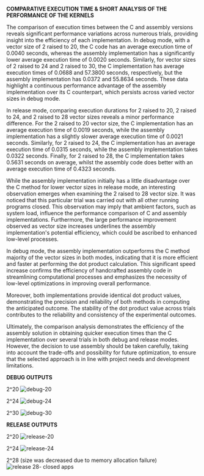 **COMPARATIVE EXECUTION TIME & SHORT ANALYSIS OF THE PERFORMANCE OF THE KERNELS**

The comparison of execution times between the C and assembly versions reveals significant performance variations across numerous trials, providing insight into the efficiency of each implementation. In debug mode, with a vector size of 2 raised to 20, the C code has an average execution time of 0.0040 seconds, whereas the assembly implementation has a significantly lower average execution time of 0.0020 seconds. Similarly, for vector sizes of 2 raised to 24 and 2 raised to 30, the C implementation has average execution times of 0.0688 and 57.3800 seconds, respectively, but the assembly implementation has 0.0372 and 55.8634 seconds. These data highlight a continuous performance advantage of the assembly implementation over its C counterpart, which persists across varied vector sizes in debug mode.

In release mode, comparing execution durations for 2 raised to 20, 2 raised to 24, and 2 raised to 28 vector sizes reveals a minor performance difference. For the 2 raised to 20 vector size, the C implementation has an average execution time of 0.0019 seconds, while the assembly implementation has a slightly slower average execution time of 0.0021 seconds. Similarly, for 2 raised to 24, the C implementation has an average execution time of 0.0315 seconds, while the assembly implementation takes 0.0322 seconds. Finally, for 2 raised to 28, the C implementation takes 0.5631 seconds on average, whilst the assembly code does better with an average execution time of 0.4323 seconds.

While the assembly implementation initially has a little disadvantage over the C method for lower vector sizes in release mode, an interesting observation emerges when examining the 2 raised to 28 vector size. It was noticed that this particular trial was carried out with all other running programs closed. This observation may imply that ambient factors, such as system load, influence the performance comparison of C and assembly implementations. Furthermore, the large performance improvement observed as vector size increases underlines the assembly implementation's potential efficiency, which could be ascribed to enhanced low-level processes.

In debug mode, the assembly implementation outperforms the C method majority of the vector sizes in both modes, indicating that it is more efficient and faster at performing the dot product calculation. This significant speed increase confirms the efficiency of handcrafted assembly code in streamlining computational processes and emphasizes the necessity of low-level optimizations in improving overall performance.

Moreover, both implementations provide identical dot product values, demonstrating the precision and reliability of both methods in computing the anticipated outcome. The stability of the dot product value across trials contributes to the reliability and consistency of the experimental outcomes.

Ultimately, the comparison analysis demonstrates the efficiency of the assembly solution in obtaining quicker execution times than the C implementation over several trials in both debug and release modes. However, the decision to use assembly should be taken carefully, taking into account the trade-offs and possibility for future optimization, to ensure that the selected approach is in line with project needs and development limitations.

**DEBUG OUTPUTS**

2^20
![debug-20](https://github.com/silleeSo/LBYARCH-MP2/assets/125237029/e9dc3bf6-40ce-4883-b45e-089e87482051)


2^24
![debug-24](https://github.com/silleeSo/LBYARCH-MP2/assets/125237029/1b874958-d539-43ed-9836-2a154d154b56)


2^30
![debug-30](https://github.com/silleeSo/LBYARCH-MP2/assets/125237029/e44c56c6-8093-47a6-b39c-f0c38660aa0a)


**RELEASE OUTPUTS**

2^20
![release-20](https://github.com/silleeSo/LBYARCH-MP2/assets/125237029/d058f8d7-137b-4554-82e4-84a4e770a499)


2^24
![release-24](https://github.com/silleeSo/LBYARCH-MP2/assets/125237029/9e254c1a-6a48-4644-9c9c-d6982cd5c175)


2^28 (size was decreased due to memory allocation failure)
![release 28- closed apps](https://github.com/silleeSo/LBYARCH-MP2/assets/125237029/0ba936f8-9251-4429-b4d7-a2a0bf0e809f)

